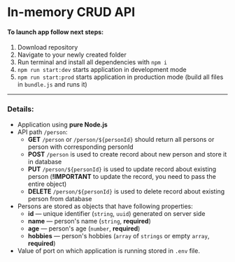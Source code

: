 # In-memory CRUD API

#### To launch app follow next steps:

1. Download repository
2. Navigate to your newly created folder
3. Run terminal and install all dependencies with `npm i`
4. `npm run start:dev` starts application in development mode
5. `npm run start:prod` starts application in production mode (build all files in `bundle.js` and runs it)

---

### Details:

- Application using **pure Node.js**
- API path `/person`:
  - **GET** `/person` or `/person/${personId}` should return all persons or person with corresponding personId
  - **POST** `/person` is used to create record about new person and store it in database
  - **PUT** `/person/${personId}` is used to update record about existing person (**!IMPORTANT** to update the record, you need to pass the entire object)
  - **DELETE** `/person/${personId}` is used to delete record about existing person from database
- Persons are stored as objects that have following properties:
  - **id** — unique identifier (`string`, `uuid`) generated on server side
  - **name** — person's name (`string`, **required**)
  - **age** — person's age (`number`, **required**)
  - **hobbies** — person's hobbies (`array` of `strings` or empty `array`, **required**)
- Value of port on which application is running stored in `.env` file.
